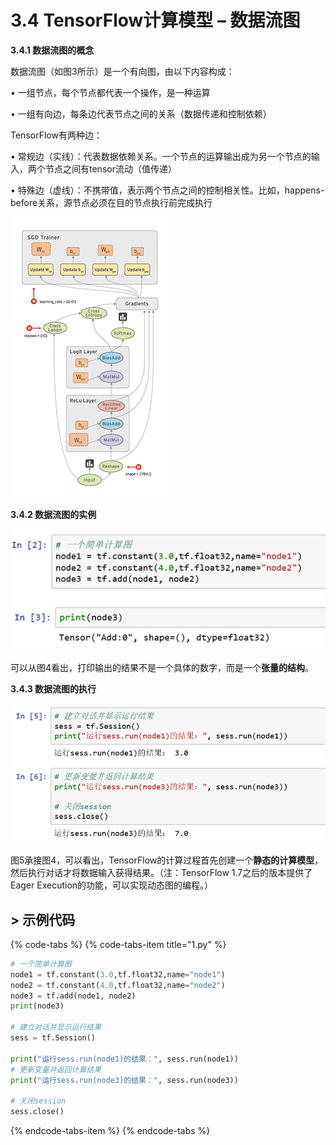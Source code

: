 # 3.4  TensorFlow计算模型 – 数据流图

**3.4.1 数据流图的概念**

数据流图（如图3所示）是一个有向图，由以下内容构成：

•        一组节点，每个节点都代表一个操作，是一种运算

•        一组有向边，每条边代表节点之间的关系（数据传递和控制依赖）

TensorFlow有两种边：

•        常规边（实线）：代表数据依赖关系。一个节点的运算输出成为另一个节点的输入，两个节点之间有tensor流动（值传递）

•        特殊边（虚线）：不携带值，表示两个节点之间的控制相关性。比如，happens-before关系，源节点必须在目的节点执行前完成执行

![&#x56FE;3-3 &#x6570;&#x636E;&#x6D41;&#x56FE;](../.gitbook/assets/1.gif)

**3.4.2 数据流图的实例**

![ &#x56FE;3-4 &#x4E00;&#x4E2A;&#x7B80;&#x5355;&#x7684;&#x8BA1;&#x7B97;&#x56FE;](../.gitbook/assets/bu-huo.PNG)

可以从图4看出，打印输出的结果不是一个具体的数字，而是一个**张量的结构**。

**3.4.3 数据流图的执行**

![ &#x56FE;3-5 &#x6570;&#x636E;&#x6D41;&#x56FE;&#x7684;&#x6267;&#x884C;](../.gitbook/assets/1%20%281%29.png)

图5承接图4，可以看出，TensorFlow的计算过程首先创建一个**静态的计算模型**，然后执行对话才将数据输入获得结果。（注：TensorFlow 1.7之后的版本提供了Eager Execution的功能，可以实现动态图的编程。）

## &gt; 示例代码 <a id="shi-li-dai-ma"></a>

{% code-tabs %}
{% code-tabs-item title="1.py" %}
```python
# 一个简单计算图
node1 = tf.constant(3.0,tf.float32,name="node1")
node2 = tf.constant(4.0,tf.float32,name="node2")
node3 = tf.add(node1, node2)
print(node3)

# 建立对话并显示运行结果
sess = tf.Session()

print("运行sess.run(node1)的结果：", sess.run(node1))
# 更新变量并返回计算结果
print("运行sess.run(node3)的结果：", sess.run(node3))

# 关闭session
sess.close()
```
{% endcode-tabs-item %}
{% endcode-tabs %}

